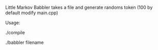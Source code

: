 Little Markov Babbler takes a file and generate randoms token (100 by default modify main.cpp)

Usage:
   
   ./compile
   
   ./babbler filename
